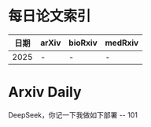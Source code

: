 # 每日论文索引

| 日期 | arXiv | bioRxiv | medRxiv |
|------|-------|---------|---------|
| 2025 | - | - | - |


































































































































































































































































# Arxiv Daily


DeepSeek，你记一下我做如下部署 -- 101
